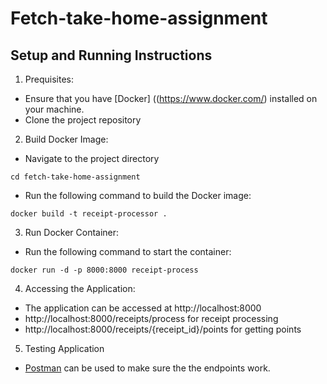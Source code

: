 # Fetch-take-home-assignment

## Setup and Running Instructions

1. Prequisites:
- Ensure that you have [Docker] ((https://www.docker.com/) installed on your machine.
- Clone the project repository

2. Build Docker Image:
- Navigate to the project directory
```
cd fetch-take-home-assignment
```
- Run the following command to build the Docker image:
```
docker build -t receipt-processor .
```
3. Run Docker Container:
- Run the following command to start the container:
```
docker run -d -p 8000:8000 receipt-process
```
4. Accessing the Application:
- The application can be accessed at http://localhost:8000
- http://localhost:8000/receipts/process for receipt processing
- http://localhost:8000/receipts/{receipt_id}/points for getting points

5. Testing Application
- [Postman](https://www.postman.com/) can be used to make sure the the endpoints work. 
